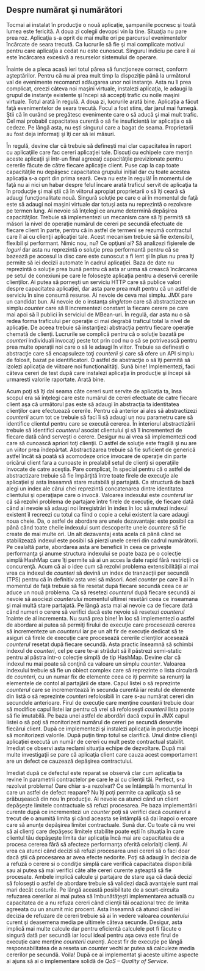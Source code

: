 ## Despre numărat şi numărători ##


Tocmai ai instalat în producţie o nouă aplicaţie, şampaniile pocnesc şi toată lumea este fericită. A doua zi colegii devopsi vin la tine. Situaţia nu pare prea roz. Aplicaţia s-a oprit de mai multe ori pe parcursul evenimentelor încărcate de seara trecută. Ca lucrurile să fie şi mai complicate motivul pentru care aplicaţia a cedat nu este cunoscut. Singurul indiciu pe care îl ai este încărcarea excesivă a resurselor sistemului de operare. 

Înainte de a pleca acasă ieri totul părea să funcţioneze correct, conform aşteptărilor. Pentru că nu ai prea mult timp la dispoziţie până la următorul val de evenimente recomanzi adăugarea unor noi instanţe. Asta nu îi prea complicat, creezi câteva noi maşini virtuale, instalezi aplicaţia, le adaugi la grupul de instanţe existente şi începi să accepţi trafic cu noile maşini virtuale. Totul arată în regulă. A doua zi, lucrurile arată bine. Aplicaţia a făcut faţă evenimentelor de seara trecută. Focul a fost stins, dar jarul mai fumegă. Ştii că în curând se pregătesc evenimente care o să aducă şi mai mult trafic. Cel mai probabil capacitatea curentă o să fie insuficientă iar aplicaţia o să cedeze. Pe lângă asta, nu eşti singurul care a bagat de seama. Proprietarii au fost deja informaţi şi îţi cer să iei măsuri. 

În regulă, devine clar că trebuie să defineşti mai clar capacitatea în raport cu aplicaţiile care fac cereri aplicaţiei tale. Discuţi cu echipele care menţin aceste aplicaţii şi într-un final agreeaţi capacităţile previzionate pentru cererile făcute de către fiecare aplicaţie client. Puse cap la cap toate capacităţile nu depăşesc capacitatea grupului iniţial dar cu toate acestea aplicaţia s-a oprit din prima seară. Ceva nu este în regulă! În momentul de faţă nu ai nici un habar despre felul încare arată traficul servit de aplicaţia ta în producţie şi mai ştii că în viitorul apropiat proprietarii o să îţi ceară să adaugi funcţionalitate nouă. Singură soluţie pe care o ai în momentul de faţă este să adaugi noi maşini virtuale dar totuşi asta nu reprezintă o rezolvare pe termen lung. Ai nevoie să înţelegi ce anume determină depăşirea capacităţilor. Trebuie să implementezi un mecanism care să îţi permită să măsori la nivel de operaţie numărul de cereri pe secundă efectuate de fiecare client în parte, pentru că in astfel de termeni se rezumă contractul care îl ai cu clienţii aplicaţiei tale. Acest mecanism trebuie să fie extensibil, flexibil şi performant. Nimic nou, nu? Ce opţiuni ai? Să analizezi fişierele de *loguri* dar asta nu reprezintă o soluţie prea performantă pentru că se bazează pe accesul la disc care este cunoscut a fi lent şi în plus nu prea îţi permite să iei decizii automate în cadrul aplicaţiei. Baza de date nu reprezintă o soluţie prea bună pentru că asta ar urma să crească încărcarea pe setul de conexiuni pe care le foloseşte aplicaţia pentru a deservii cererile clienţilor. Ai putea să porneşti un serviciu HTTP care să publice valori despre capacitatea aplicaţiei, dar asta pare prea mult pentru că un astfel de serviciu în sine consumă resurse. Ai nevoie de ceva mai simplu. JMX pare un candidat bun. Ai nevoie de o instanţa *singleton* care să abstractizeze un simplu *counter* care să îl incrementezi constant la fiecare cerere pe care mai apoi să îl publici în serviciul de MBean-uri. În regulă, dar asta nu o să redea forma traficului per operaţie ci mai degrabă traficul total la nivel de aplicaţie. De aceea trebuie să instanţiezi abstracţia pentru fiecare operaţie chemată de clienţi. Lucrurile se complică pentru că o soluţie bazată pe *counteri* individuali invocaţi peste tot prin cod nu o să se potrivească pentru prea multe operaţii noi care o să le adaugi în viitor. Trebuie sa definesti o abstracţie care să encapsuleze toţi *counterii* şi care să ofere un API simplu de folosit, bazat pe identificatori. O astfel de abstracţie o să îţi permită să izolezi aplicaţia de viitoare noi funcţionalităţi. Sună bine! Implementezi, faci câteva cereri de test după care instalezi aplicaţia în producţie şi începi să urmaresti valorile raportate. Arată bine. 

Acum poţi să îţi dai seama câte cereri sunt servite de aplicaţia ta, însa scopul era să înţelegi care este numărul de cereri efectuate de catre fiecare client aşa că următorul pas este să adaugi în abstracţia ta identitatea clienţilor care efectuează cererile. Pentru că anterior ai ales să abstractizezi *counterii* acum tot ce trebuie să faci îi să adaugi un nou parametru care să identifice clientul pentru care se execută cererea. În interiorul abstractizării trebuie să identifici *counterul* asociat clientului şi să îl incrementezi de fiecare dată când serveşti o cerere. Desigur nu ai vrea să implementezi cod care să cunoască apriori toţi clienţii. O astfel de soluţie este fragilă şi nu are un viitor prea îndepărtat. Abstractizarea trebuie să fie suficient de generică astfel încât să poată să acomodeze orice invocare de operaţie din parte oricărui client fara a cunoaste in prealabil setul de clienţi si operaţiile invocate de catre aceştia. Pare complicat, în special pentru că o astfel de abstractizare trebuie să fie împărţită între toate firele de execuţie ale aplicaţiei şi asta înseamnă stare mutabilă şi partajată. Ca structură de bază alegi un index ale cărui chei reprezintă concatenarea dintre identitatea clientului şi operaţiape care o invocă. Valoarea indexului este *counterul* iar că să rezolvi problema de partajare între firele de execuţie, de fiecare dată când ai nevoie să adaugi noi înregistrări în index în loc să mutezi indexul existent îl recreezi cu totul ca fiind o copie a celui existent la care adaugi noua cheie. Da, o astfel de abordare are unele dezavantaje: este posibil ca până când toate cheile indexului sunt descoperite unele *countere* să fie create de mai multe ori. Un alt dezavantaj esta acela că până când se stabilizează indexul este posibil să pierzi unele cereri din cadrul numărătorii. Pe cealaltă parte, abordarea asta are beneficii în ceea ce priveşte performanţa şi anume structura indexului se poate baza pe o colecţie simplă HashMap care îţi permite să ai un acces la date rapid fără restricţii ce concurenţă. Acum că ai o idee cum să rezolvi problema extensibilităţii ai mai vrea ca indexul de *counteri* să devină un index de tranzacţii per secundă (TPS) pentru că în definitiv asta vrei să măsori. Acel *counter* pe care îl ai în momentul de faţă trebuie să fie resetat după fiecare secundă ceea ce ar aduce un nouă problema. Ca să resetezi *counterul* după fiecare secundă ai nevoie să asociezi *counterului* momentul ultimei resetări ceea ce inseamana şi mai multă stare partajată. Pe lângă asta mai ai nevoie ca de fiecare dată când numeri o cerere să verifici dacă este nevoie să resetezi *counterul* înainte de al incrementa. Nu sună prea bine! În loc să implementezi o astfel de abordare ai putea să permiţi firului de execuţie care procesează cererea să incrementeze un *counterul* iar pe un alt fir de execuţie dedicat să te asiguri că firele de execuţie care procesează cererile clienţilor acesează *counterul* resetat după fiecare secundă. Asta practic înseamnă să schimbi indexul de *counteri*, cel pe care te-ai străduit să îl păstrezi semi-static pentru al păstra intr-o colecţie simplă de tip HashMap. Devine clar că indexul nu mai poate să conţină ca valoare un simplu *counter*. Valoarea indexului trebuie să fie un obiect complex care să reprezinte o lista circulară de *counteri*, cu un numar fix de elemente ceea ce iţi permite sa renunţi la elementele de contol al partajării de stare. Capul listei o să reprezinte *counterul* care se incrementează în secunda curentă iar restul de elemente din listă o să reprezinte *counteri* refolosibili în care s-au numărat cereri din secundele anterioare. Firul de execuţie care menţine *counterii* trebuie doar să modifice capul listei iar pentru că vrei să refoloseşti *counterii* lista poate să fie imutabilă. Pe baza unei astfel de abordări dacă expui în JMX capul listei o să poţi să monitorizezi numărul de cereri pe secundă deservite fiecărui client. După ce implementezi şi instalezi aplicaţia în producţie începi să monitorizezi valorile. După puţin timp totul se clarifică. Unul dintre clienţii aplicaţiei execută un număr de cereri cu mult peste contractual stabilit. Imediat ce observi asta reclami situaţia echipe de dezvoltare. După mai multe investigaţii se pare că aplicaţia client care cauza acest comportament are un defect ce cauzează depăşirea contractului. 

Imediat după ce defectul este reparat se observă clar cum aplicaţia ta revine în parametrii contractelor pe care le ai cu clienţii tăi. Perfect, s-a rezolvat problema! Oare chiar s-a rezolvat? Ce se întâmplă în momentul în care un astfel de defect reapare? Nu îţi poţi permite ca aplicaţia să se prăbuşească din nou în producţie. Ai nevoie ca atunci când un client depăşeşte limitele contractuale să refuzi procesarea. Pe baza implementării curente după ce incrementezi un *counter* poţi să verifici dacă *counterul* a trecut de o anumită limita şi când aceasta se întâmplă să dai înapoi o eroare care să anunţe depăşirea limitei contractuale. Sună dur. Cu toate că nu vrei să ai clienţi care depăşesc limitele stabilite poate eşti în situaţia în care clientul tău depăşeşte limita dar aplicaţia încă mai are capacitatea de a procesa cererea fără să afecteze performanţa oferită celorlalţi clienţi. Ai vrea ca atunci când decizi să refuzi procesarea unei cereri să o faci doar dacă ştii că procesarea ar avea efecte nedorite. Poţi să adaugi în decizia de a refuză o cerere si o condiţie simplă care verifică capacitatea disponibilă sau ai putea să mai verifici câte alte cereri curente aşteaptă să fie procesate. Ambele implică calcule şi partajare de stare aşa că dacă decizi să foloseşti o astfel de abordare trebuie să validezi dacă avantajele sunt mai mari decât costurile. Pe lângă această posibilitate de a scurt-circuita refuzarea cererilor ai mai putea să îmbunătăţeşti implementarea actuală cu capacitatea de a nu refuza cereri când clienţii tăi ocazional trec de limita agreeata cu un anumit mic procent. Asta înseamnă că atunci când iei decizia de refuzare de cereri trebuie să ai în vedere valoarea *counterului* curent şi deasemena media pe ultimele câteva secunde. Desigur, asta implică mai multe calcule dar pentru eficientă calculele pot fi făcute o singură dată per secundă iar locul ideal pentru aşa ceva este firul de execuţie care menţine *counterii* curenţi. Acest fir de execuţie pe lângă responsabilitatea de a reseta un *counter* vechi ar putea să calculeze media cererilor pe secundă. Voila! După ce ai implementat şi aceste ultime aspecte ai ajuns să ai o implementare solidă de *QoS – Quality of Service*. 

